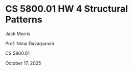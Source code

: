 # CS 5800.01 HW 4 Structural Patterns

Jack Morris

Prof. Nima Davarpanah

CS 5800.01

October 17, 2025
